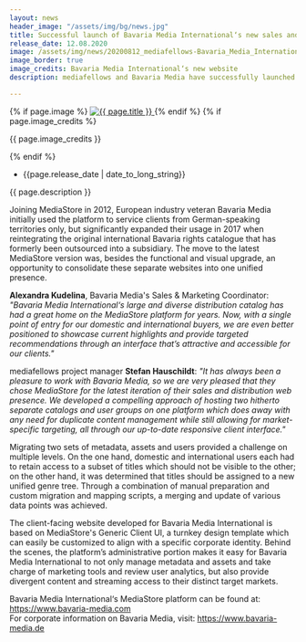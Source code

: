 ```yaml
---
layout: news
header_image: "/assets/img/bg/news.jpg"
title: Successful launch of Bavaria Media International‘s new sales and distribution website
release_date: 12.08.2020
image: /assets/img/news/20200812_mediafellows-Bavaria_Media_International_Press_Release.jpg
image_border: true
image_credits: Bavaria Media International‘s new website
description: mediafellows and Bavaria Media have successfully launched Bavaria Media International‘s new sales and distribution website by leveraging the latest version of the MediaStore platform, a cloud-based solution focusing on catalog and asset management and tailored client-facing sales platforms featuring state-of-the-art video streaming, easy-to-use marketing tools and granular access controls.

---
```


<div class="row">
    <div class="col-xl-4 col-lg-4 col-md-12">
        <div class="s-details-img mb-30">
          {% if page.image %}
          <a href="{{ page.image }}" class="view">
            <img src="{{ page.image }}" class="border" alt="{{ page.title }}">  
          </a>
          {% endif %}
          {% if page.image_credits %}
          <p>{{ page.image_credits }}</p>
          {% endif %}
        </div>
    </div>
    <div class="col-xl-8 col-lg-8 col-md-12">
        <div class="service-details mb-40">
          <div class="meta-info">
              <ul>
                  <li class="posts-time">{{page.release_date | date_to_long_string}}</li>
              </ul>
          </div>
          <p>{{ page.description }}</p>
          <p>
Joining MediaStore in 2012, European industry veteran Bavaria Media initially used the platform to service clients from German-speaking territories only, but significantly expanded their usage in 2017 when reintegrating the original international Bavaria rights catalogue that has formerly been outsourced into a subsidiary. The move to the latest MediaStore version was, besides the functional and visual upgrade, an opportunity to consolidate these separate websites into one unified presence.</p>
        </div>
    </div>
</div>
<div class="row">
    <div class="col-xl-12 col-lg-12">
        <div class="service-details mb-40">
          <p>
<strong>Alexandra Kudelina</strong>, Bavaria Media's Sales & Marketing Coordinator: <i>"Bavaria Media International‘s large and diverse distribution catalog has had a great home on the MediaStore platform for years. Now, with a single point of entry for our domestic and international buyers, we are even better positioned to showcase current highlights and provide targeted recommendations through an interface that’s attractive and accessible for our clients."</i>
          </p>
          <p>
mediafellows project manager <strong>Stefan Hauschildt</strong>: <i>"It has always been a pleasure to work with Bavaria Media, so we are very pleased that they chose MediaStore for the latest iteration of their sales and distribution web presence. We developed a compelling approach of hosting two hitherto separate catalogs and user groups on one platform which does away with any need for duplicate content management while still allowing for market-specific targeting, all through our up-to-date responsive client interface."</i>
          </p>
          <p>
Migrating two sets of metadata, assets and users provided a challenge on multiple levels. On the one hand, domestic and international users each had to retain access to a subset of titles which should not be visible to the other; on the other hand, it was determined that titles should be assigned to a new unified genre tree. Through a combination of manual preparation and custom migration and mapping scripts, a merging and update of various data points was achieved.
          </p>
          <p>
The client-facing website developed for Bavaria Media International is based on MediaStore's Generic Client UI, a turnkey design template which can easily be customized to align with a specific corporate identity. Behind the scenes, the platform’s administrative portion makes it easy for Bavaria Media International to not only manage metadata and assets and take charge of marketing tools and review user analytics, but also provide divergent content and streaming access to their distinct target markets.
          </p>
          <p>
Bavaria Media International‘s MediaStore platform can be found at: <a href="https://www.bavaria-media.com" target="blank">https://www.bavaria-media.com</a> 
          <br>
For corporate information on Bavaria Media, visit: <a href="https://www.bavaria-media.de" target="blank">https://www.bavaria-media.de</a>
          </p>
        </div>
    </div>
</div>
